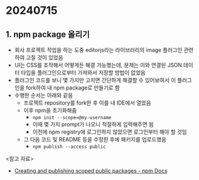# 20240715

## 1. npm package 올리기

- 회사 프로젝트 작업을 하는 도중 editorjs라는 라이브러리의 image 플러그인 관련하여 고칠 것이 있었음
- UI는 CSS를 조작해서 어떻게든 해결 가능했는데, 문제는 이와 연결된 JSON 데이터 타입을 플러그인으로부터 가져와서 저장할 방법이 없었음
- 플러그인 코드를 보니 몇 가지만 고치면 간단하게 해결할 수 있어보여서 이 플러그인을 fork하여 내 npm package로 만들기로 함
- 수행한 순서는 아래와 같음
  - 프로젝트 repository를 fork한 후 이를 내 IDE에서 열었음
  - 이후 npm을 초기화해줌
    - `npm init --scope=@my-username`
    - 이때 몇 가지 prompt가 나오니 적절하게 입력해주면 됨
    - 이전에 npm registry에 로그인하지 않았으면 로그인부터 해야 할 것임
  - 그 다음 코드 및 README 등을 수정한 후에 패키지를 업로드했음
    - `npm publish --access public`

<참고 자료>

- [Creating and publishing scoped public packages - npm Docs](https://docs.npmjs.com/creating-and-publishing-scoped-public-packages)
